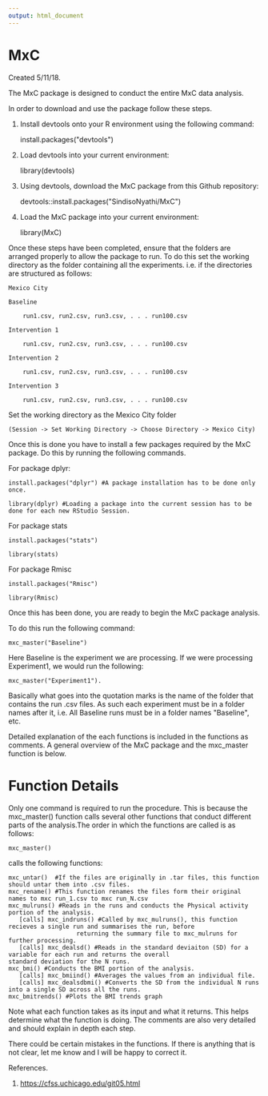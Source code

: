 ```yaml
---
output: html_document
---
```

# MxC

Created 5/11/18.

The MxC package is designed to conduct the entire MxC data analysis. 

In order to download and use the package follow these steps.

1. Install devtools onto your R environment using the following command: 

      install.packages("devtools")
    
2. Load devtools into your current environment: 

      library(devtools)
    
3. Using devtools, download the MxC package from this Github repository:

      devtools::install.packages("SindisoNyathi/MxC")
    
4. Load the MxC package into your current environment:
    
      library(MxC)
    
Once these steps have been completed, ensure that the folders are arranged properly to allow the package to run. 
To do this set the working directory as the folder containing all the experiments. i.e. if the directories are
structured as follows:


    Mexico City

    Baseline
      
        run1.csv, run2.csv, run3.csv, . . . run100.csv
    
    Intervention 1
      
        run1.csv, run2.csv, run3.csv, . . . run100.csv
    
    Intervention 2
      
        run1.csv, run2.csv, run3.csv, . . . run100.csv
    
    Intervention 3
        
        run1.csv, run2.csv, run3.csv, . . . run100.csv

Set the working directory as the Mexico City folder 

    (Session -> Set Working Directory -> Choose Directory -> Mexico City)

Once this is done you have to install a few packages required by the MxC package. Do this by running the following commands.

For package dplyr:

    install.packages("dplyr") #A package installation has to be done only once.

    library(dplyr) #Loading a package into the current session has to be done for each new RStudio Session.

For package stats

    install.packages("stats")

    library(stats)

For package Rmisc

    install.packages("Rmisc")

    library(Rmisc)

Once this has been done, you are ready to begin the MxC package analysis. 

To do this run the following command:

    mxc_master("Baseline") 

Here Baseline is the experiment we are processing. If we were processing Experiment1, we would run the following:

    mxc_master("Experiment1"). 
    
Basically what goes into the quotation marks is the name of the folder that contains the run .csv files. As such
each experiment must be in a folder names after it, i.e. All Baseline runs must be in a folder names "Baseline", etc.

Detailed explanation of the each functions is included in the functions as comments. A general overview of the MxC
package and the mxc_master function is below.


# Function Details

Only one command is required to run the procedure. This is because the mxc_master() function calls several other  functions that conduct different parts of the analysis.The order in which the functions are called is as follows:

    mxc_master()

calls the following functions:
    
    mxc_untar()  #If the files are originally in .tar files, this function should untar them into .csv files.
    mxc_rename() #This function renames the files form their original names to mxc run_1.csv to mxc run_N.csv 
    mxc_mulruns() #Reads in the runs and conducts the Physical activity portion of the analysis.
       [calls] mxc_indruns() #Called by mxc_mulruns(), this function recieves a single run and summarises the run, before 
                       returning the summary file to mxc_mulruns for further processing.  
       [calls] mxc_dealsd() #Reads in the standard deviaiton (SD) for a variable for each run and returns the overall                           standard deviation for the N runs. 
    mxc_bmi() #Conducts the BMI portion of the analysis.
       [calls] mxc_bmiind() #Averages the values from an individual file.
       [calls] mxc_dealsdbmi() #Converts the SD from the individual N runs into a single SD across all the runs. 
    mxc_bmitrends() #Plots the BMI trends graph
    
Note what each function takes as its input and what it returns. This helps determine what the function is doing. The comments are also very detailed and should explain in depth each step.

There could be certain mistakes in the functions. If there is anything that is not clear, let me know and I will be happy to correct it. 


References.

1. https://cfss.uchicago.edu/git05.html
